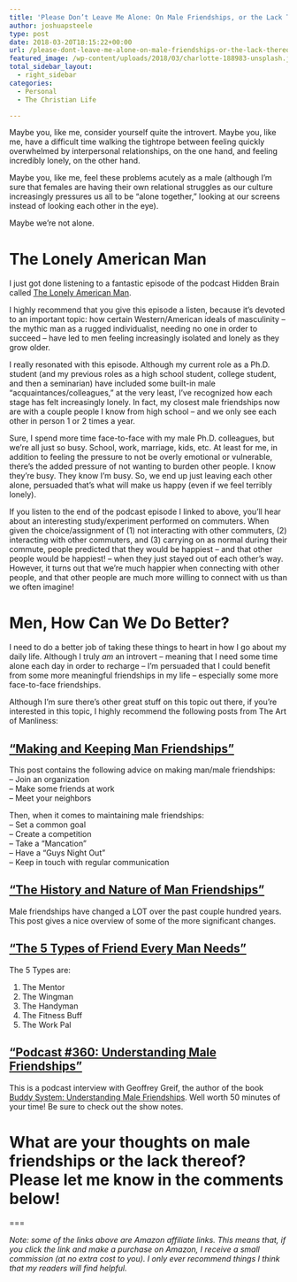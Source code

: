 ```yaml
---
title: 'Please Don’t Leave Me Alone: On Male Friendships, or the Lack Thereof'
author: joshuapsteele
type: post
date: 2018-03-20T18:15:22+00:00
url: /please-dont-leave-me-alone-on-male-friendships-or-the-lack-thereof/
featured_image: /wp-content/uploads/2018/03/charlotte-188983-unsplash.jpg
total_sidebar_layout:
  - right_sidebar
categories:
  - Personal
  - The Christian Life

---
```

Maybe you, like me, consider yourself quite the introvert. Maybe you, like me, have a difficult time walking the tightrope between feeling quickly overwhelmed by interpersonal relationships, on the one hand, and feeling incredibly lonely, on the other hand.

Maybe you, like me, feel these problems acutely as a male (although I’m sure that females are having their own relational struggles as our culture increasingly pressures us all to be “alone together,” looking at our screens instead of looking each other in the eye).

Maybe we’re not alone.

# The Lonely American Man

I just got done listening to a fantastic episode of the podcast Hidden Brain called [The Lonely American Man][1].

I highly recommend that you give this episode a listen, because it’s devoted to an important topic: how certain Western/American ideals of masculinity &#8211; the mythic man as a rugged individualist, needing no one in order to succeed &#8211; have led to men feeling increasingly isolated and lonely as they grow older.

I really resonated with this episode. Although my current role as a Ph.D. student (and my previous roles as a high school student, college student, and then a seminarian) have included some built-in male “acquaintances/colleagues,” at the very least, I’ve recognized how each stage has felt increasingly lonely. In fact, my closest male friendships now are with a couple people I know from high school &#8211; and we only see each other in person 1 or 2 times a year.

Sure, I spend more time face-to-face with my male Ph.D. colleagues, but we’re all just so busy. School, work, marriage, kids, etc. At least for me, in addition to feeling the pressure to not be overly emotional or vulnerable, there’s the added pressure of not wanting to burden other people. I know they’re busy. They know I’m busy. So, we end up just leaving each other alone, persuaded that’s what will make us happy (even if we feel terribly lonely).

If you listen to the end of the podcast episode I linked to above, you’ll hear about an interesting study/experiment performed on commuters. When given the choice/assignment of (1) not interacting with other commuters, (2) interacting with other commuters, and (3) carrying on as normal during their commute, people predicted that they would be happiest &#8211; and that other people would be happiest! &#8211; when they just stayed out of each other’s way. However, it turns out that we’re much happier when connecting with other people, and that other people are much more willing to connect with us than we often imagine!

# Men, How Can We Do Better?

I need to do a better job of taking these things to heart in how I go about my daily life. Although I truly _am_ an introvert &#8211; meaning that I need some time alone each day in order to recharge &#8211; I’m persuaded that I could benefit from some more meaningful friendships in my life &#8211; especially some more face-to-face friendships.

Although I’m sure there’s other great stuff on this topic out there, if you’re interested in this topic, I highly recommend the following posts from The Art of Manliness:

## [“Making and Keeping Man Friendships”][2]

This post contains the following advice on making man/male friendships:  
&#8211; Join an organization  
&#8211; Make some friends at work  
&#8211; Meet your neighbors

Then, when it comes to maintaining male friendships:  
&#8211; Set a common goal  
&#8211; Create a competition  
&#8211; Take a &#8220;Mancation&#8221;  
&#8211; Have a &#8220;Guys Night Out&#8221;  
&#8211; Keep in touch with regular communication

## [“The History and Nature of Man Friendships”][3]

Male friendships have changed a LOT over the past couple hundred years. This post gives a nice overview of some of the more significant changes.

## [&#8220;The 5 Types of Friend Every Man Needs&#8221;][4]

The 5 Types are:  
1. The Mentor  
2. The Wingman  
3. The Handyman  
4. The Fitness Buff  
5. The Work Pal

## [“Podcast #360: Understanding Male Friendships”][5]

This is a podcast interview with Geoffrey Greif, the author of the book [Buddy System: Understanding Male Friendships][6]. Well worth 50 minutes of your time! Be sure to check out the show notes.

# What are your thoughts on male friendships or the lack thereof? Please let me know in the comments below!

===

_Note: some of the links above are Amazon affiliate links. This means that, if you click the link and make a purchase on Amazon, I receive a small commission (at no extra cost to you). I only ever recommend things I think that my readers will find helpful._

 [1]: https://www.npr.org/2018/03/19/594719471/guys-we-have-a-problem-how-american-masculinity-creates-lonely-men
 [2]: https://www.artofmanliness.com/2008/10/28/how-to-make-friends/
 [3]: https://www.artofmanliness.com/2008/08/24/the-history-and-nature-of-man-friendships/
 [4]: https://www.artofmanliness.com/2013/09/26/the-5-types-of-friends-every-man-needs/
 [5]: https://www.artofmanliness.com/2017/11/30/understanding-male-friendships/
 [6]: http://amzn.to/2HPL0z1